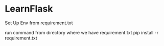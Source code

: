 # LearnFlask
Set Up Env from requirement.txt

run command  from directory where we have requirement.txt
pip install -r requirement.txt
